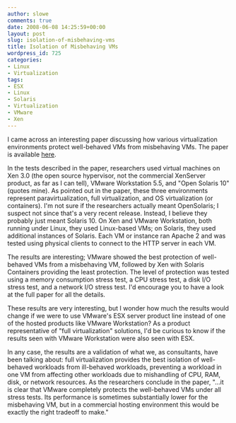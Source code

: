 ```yaml
---
author: slowe
comments: true
date: 2008-06-08 14:25:59+00:00
layout: post
slug: isolation-of-misbehaving-vms
title: Isolation of Misbehaving VMs
wordpress_id: 725
categories:
- Linux
- Virtualization
tags:
- ESX
- Linux
- Solaris
- Virtualization
- VMware
- Xen
---
```


I came across an interesting paper discussing how various virtualization environments protect well-behaved VMs from misbehaving VMs. The paper is available [here](http://people.clarkson.edu/~jnm/publications/isolationOfMisbehavingVMs.pdf).

In the tests described in the paper, researchers used virtual machines on Xen 3.0 (the open source hypervisor, not the commercial XenServer product, as far as I can tell), VMware Workstation 5.5, and "Open Solaris 10" (quotes mine). As pointed out in the paper, these three environments represent paravirtualization, full virtualization, and OS virtualization (or containers). I'm not sure if the researchers actually meant OpenSolaris; I suspect not since that's a very recent release. Instead, I believe they probably just meant Solaris 10. On Xen and VMware Workstation, both running under Linux, they used Linux-based VMs; on Solaris, they used additional instances of Solaris. Each VM or instance ran Apache 2 and was tested using physical clients to connect to the HTTP server in each VM.

The results are interesting; VMware showed the best protection of well-behaved VMs from a misbehaving VM, followed by Xen with Solaris Containers providing the least protection. The level of protection was tested using a memory consumption stress test, a CPU stress test, a disk I/O stress test, and a network I/O stress test. I'd encourage you to have a look at the full paper for all the details.

These results are very interesting, but I wonder how much the results would change if we were to use VMware's ESX server product line instead of one of the hosted products like VMware Workstation? As a product representative of "full virtualization" solutions, I'd be curious to know if the results seen with VMware Workstation were also seen with ESX.

In any case, the results are a validation of what we, as consultants, have been talking about: full virtualization provides the best isolation of well-behaved workloads from ill-behaved workloads, preventing a workload in one VM from affecting other workloads due to mishandling of CPU, RAM, disk, or network resources. As the researchers conclude in the paper, "...it is clear that VMware completely protects the well-behaved VMs under all stress tests. Its performance is sometimes substantially lower for the misbehaving VM, but in a commercial hosting environment this would be exactly the right tradeoff to make."
